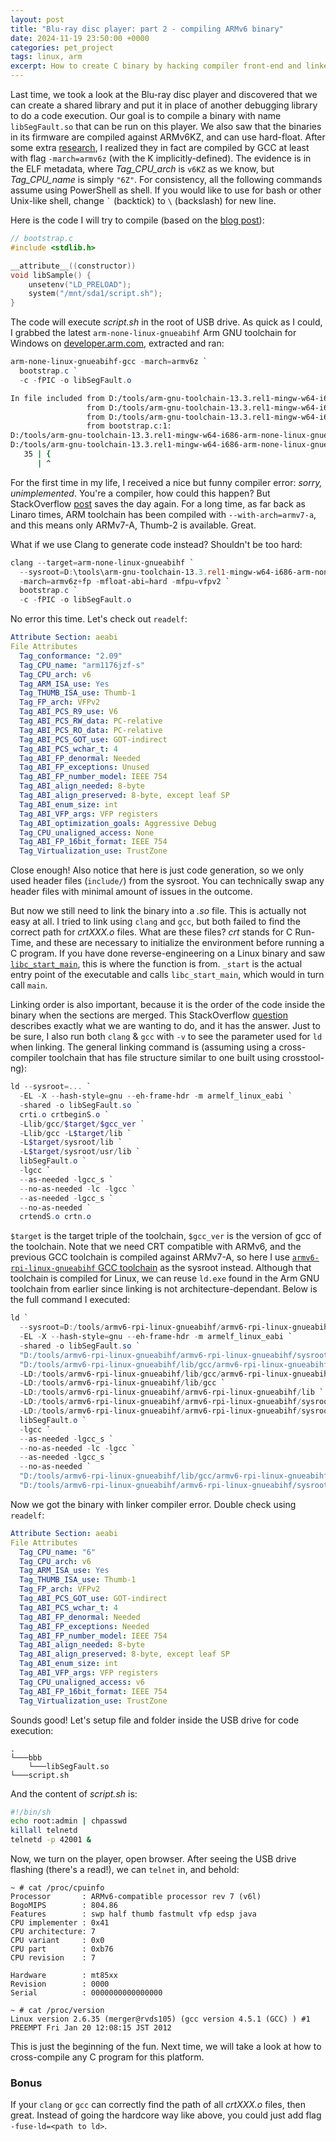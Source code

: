 ```yaml
---
layout: post
title: "Blu-ray disc player: part 2 - compiling ARMv6 binary"
date: 2024-11-19 23:50:00 +0000
categories: pet_project
tags: linux, arm
excerpt: How to create C binary by hacking compiler front-end and linker
---
```


Last time, we took a look at the Blu-ray disc player and discovered that we can create a shared library and put it in place of another debugging library to do a code execution. Our goal is to compile a binary with name `libSegFault.so` that can be run on this player. We also saw that the binaries in its firmware are compiled against ARMv6KZ, and can use hard-float. After some extra [research](https://reviews.llvm.org/D18086), I realized they in fact are compiled by GCC at least with flag `-march=armv6z` (with the K implicitly-defined). The evidence is in the ELF metadata, where *Tag_CPU_arch* is `v6KZ` as we know, but *Tag_CPU_name* is simply `"6Z"`. For consistency, all the following commands assume using PowerShell as shell. If you would like to use for bash or other Unix-like shell, change `` ` `` (backtick) to `\` (backslash) for new line.

Here is the code I will try to compile (based on the [blog post](http://www.malcolmstagg.com/bdp/firmware-less.html)):

```c
// bootstrap.c
#include <stdlib.h>

__attribute__((constructor))
void libSample() {
    unsetenv("LD_PRELOAD");
    system("/mnt/sda1/script.sh");
}
```

The code will execute _script.sh_ in the root of USB drive. As quick as I could, I grabbed the latest `arm-none-linux-gnueabihf` Arm GNU toolchain for Windows on [developer.arm.com](https://developer.arm.com/Tools%20and%20Software/GNU%20Toolchain), extracted and ran:

```powershell
arm-none-linux-gnueabihf-gcc -march=armv6z `
  bootstrap.c `
  -c -fPIC -o libSegFault.o
```

```sh
In file included from D:/tools/arm-gnu-toolchain-13.3.rel1-mingw-w64-i686-arm-none-linux-gnueabihf/arm-none-linux-gnueabihf/libc/usr/include/endian.h:35,
                 from D:/tools/arm-gnu-toolchain-13.3.rel1-mingw-w64-i686-arm-none-linux-gnueabihf/arm-none-linux-gnueabihf/libc/usr/include/sys/types.h:176,
                 from D:/tools/arm-gnu-toolchain-13.3.rel1-mingw-w64-i686-arm-none-linux-gnueabihf/arm-none-linux-gnueabihf/libc/usr/include/stdlib.h:514,
                 from bootstrap.c:1:
D:/tools/arm-gnu-toolchain-13.3.rel1-mingw-w64-i686-arm-none-linux-gnueabihf/arm-none-linux-gnueabihf/libc/usr/include/bits/byteswap.h: In function '__bswap_16':
D:/tools/arm-gnu-toolchain-13.3.rel1-mingw-w64-i686-arm-none-linux-gnueabihf/arm-none-linux-gnueabihf/libc/usr/include/bits/byteswap.h:35:1: sorry, unimplemented: Thumb-1 'hard-float' VFP ABI
   35 | {
      | ^
```

For the first time in my life, I received a nice but funny compiler error: _sorry, unimplemented_. You're a compiler, how could this happen? But StackOverflow [post](https://stackoverflow.com/questions/35132319/build-for-armv6-with-gnueabihf) saves the day again. For a long time, as far back as Linaro times, ARM toolchain has been compiled with `--with-arch=armv7-a`, and this means only ARMv7-A, Thumb-2 is available. Great.

What if we use Clang to generate code instead? Shouldn't be too hard:

```powershell
clang --target=arm-none-linux-gnueabihf `
  --sysroot=D:\tools\arm-gnu-toolchain-13.3.rel1-mingw-w64-i686-arm-none-linux-gnueabihf\arm-none-linux-gnueabihf\libc `
  -march=armv6z+fp -mfloat-abi=hard -mfpu=vfpv2 `
  bootstrap.c `
  -c -fPIC -o libSegFault.o
```

No error this time. Let's check out `readelf`:

```yaml
Attribute Section: aeabi
File Attributes
  Tag_conformance: "2.09"
  Tag_CPU_name: "arm1176jzf-s"
  Tag_CPU_arch: v6
  Tag_ARM_ISA_use: Yes
  Tag_THUMB_ISA_use: Thumb-1
  Tag_FP_arch: VFPv2
  Tag_ABI_PCS_R9_use: V6
  Tag_ABI_PCS_RW_data: PC-relative
  Tag_ABI_PCS_RO_data: PC-relative
  Tag_ABI_PCS_GOT_use: GOT-indirect
  Tag_ABI_PCS_wchar_t: 4
  Tag_ABI_FP_denormal: Needed
  Tag_ABI_FP_exceptions: Unused
  Tag_ABI_FP_number_model: IEEE 754
  Tag_ABI_align_needed: 8-byte
  Tag_ABI_align_preserved: 8-byte, except leaf SP
  Tag_ABI_enum_size: int
  Tag_ABI_VFP_args: VFP registers
  Tag_ABI_optimization_goals: Aggressive Debug
  Tag_CPU_unaligned_access: None
  Tag_ABI_FP_16bit_format: IEEE 754
  Tag_Virtualization_use: TrustZone
```

Close enough! Also notice that here is just code generation, so we only used header files (`include/`) from the sysroot. You can technically swap any header files with minimal amount of issues in the outcome.

But now we still need to link the binary into a _.so_ file. This is actually not easy at all. I tried to link using `clang` and `gcc`, but both failed to find the correct path for _crtXXX.o_ files. What are these files? _crt_ stands for C Run-Time, and these are necessary to initialize the environment before running a C program. If you have done reverse-engineering on a Linux binary and saw [`libc_start_main`](https://stackoverflow.com/questions/62709030/what-is-libc-start-main-and-start), this is where the function is from. `_start` is the actual entry point of the executable and calls `libc_start_main`, which would in turn call `main`.

Linking order is also important, because it is the order of the code inside the binary when the sections are merged. This StackOverflow [question](https://stackoverflow.com/questions/22160888/what-is-the-difference-between-crtbegin-o-crtbegint-o-and-crtbegins-o) describes exactly what we are wanting to do, and it has the answer. Just to be sure, I also run both `clang` & `gcc` with `-v` to see the parameter used for `ld` when linking. The general linking command is (assuming using a cross-compiler toolchain that has file structure similar to one built using crosstool-ng):

```powershell
ld --sysroot=... `
  -EL -X --hash-style=gnu --eh-frame-hdr -m armelf_linux_eabi `
  -shared -o libSegFault.so `
  crti.o crtbeginS.o `
  -Llib/gcc/$target/$gcc_ver `
  -Llib/gcc -L$target/lib `
  -L$target/sysroot/lib `
  -L$target/sysroot/usr/lib `
  libSegFault.o `
  -lgcc `
  --as-needed -lgcc_s `
  --no-as-needed -lc -lgcc `
  --as-needed -lgcc_s `
  --no-as-needed `
  crtendS.o crtn.o
```

`$target` is the target triple of the toolchain, `$gcc_ver` is the version of gcc of the toolchain. Note that we need CRT compatible with ARMv6, and the previous GCC toolchain is compiled against ARMv7-A, so here I use [`armv6-rpi-linux-gnueabihf` GCC toolchain](https://github.com/tttapa/docker-arm-cross-toolchain) as the sysroot instead. Although that toolchain is compiled for Linux, we can reuse `ld.exe` found in the Arm GNU toolchain from earlier since linking is not architecture-dependant. Below is the full command I executed:

```powershell
ld `
  --sysroot=D:/tools/armv6-rpi-linux-gnueabihf/armv6-rpi-linux-gnueabihf/sysroot `
  -EL -X --hash-style=gnu --eh-frame-hdr -m armelf_linux_eabi `
  -shared -o libSegFault.so `
  "D:/tools/armv6-rpi-linux-gnueabihf/armv6-rpi-linux-gnueabihf/sysroot/usr/lib/crti.o" `
  "D:/tools/armv6-rpi-linux-gnueabihf/lib/gcc/armv6-rpi-linux-gnueabihf/14.2.0/crtbeginS.o" `
  -LD:/tools/armv6-rpi-linux-gnueabihf/lib/gcc/armv6-rpi-linux-gnueabihf/14.2.0 `
  -LD:/tools/armv6-rpi-linux-gnueabihf/lib/gcc `
  -LD:/tools/armv6-rpi-linux-gnueabihf/armv6-rpi-linux-gnueabihf/lib `
  -LD:/tools/armv6-rpi-linux-gnueabihf/armv6-rpi-linux-gnueabihf/sysroot/lib `
  -LD:/tools/armv6-rpi-linux-gnueabihf/armv6-rpi-linux-gnueabihf/sysroot/usr/lib `
  libSegFault.o `
  -lgcc `
  --as-needed -lgcc_s `
  --no-as-needed -lc -lgcc `
  --as-needed -lgcc_s `
  --no-as-needed `
  "D:/tools/armv6-rpi-linux-gnueabihf/lib/gcc/armv6-rpi-linux-gnueabihf/14.2.0/crtendS.o" `
  "D:/tools/armv6-rpi-linux-gnueabihf/armv6-rpi-linux-gnueabihf/sysroot/usr/lib/crtn.o"
```

Now we got the binary with linker compiler error. Double check using `readelf`:

```yaml
Attribute Section: aeabi
File Attributes
  Tag_CPU_name: "6"
  Tag_CPU_arch: v6
  Tag_ARM_ISA_use: Yes
  Tag_THUMB_ISA_use: Thumb-1
  Tag_FP_arch: VFPv2
  Tag_ABI_PCS_GOT_use: GOT-indirect
  Tag_ABI_PCS_wchar_t: 4
  Tag_ABI_FP_denormal: Needed
  Tag_ABI_FP_exceptions: Needed
  Tag_ABI_FP_number_model: IEEE 754
  Tag_ABI_align_needed: 8-byte
  Tag_ABI_align_preserved: 8-byte, except leaf SP
  Tag_ABI_enum_size: int
  Tag_ABI_VFP_args: VFP registers
  Tag_CPU_unaligned_access: v6
  Tag_ABI_FP_16bit_format: IEEE 754
  Tag_Virtualization_use: TrustZone
```

Sounds good! Let's setup file and folder inside the USB drive for code execution:

```
.
└───bbb
    └───libSegFault.so
└───script.sh
```

And the content of _script.sh_ is:

```sh
#!/bin/sh
echo root:admin | chpasswd
killall telnetd
telnetd -p 42001 &
```

Now, we turn on the player, open browser. After seeing the USB drive flashing (there's a read!), we can `telnet` in, and behold:

```
~ # cat /proc/cpuinfo
Processor       : ARMv6-compatible processor rev 7 (v6l)
BogoMIPS        : 804.86
Features        : swp half thumb fastmult vfp edsp java
CPU implementer : 0x41
CPU architecture: 7
CPU variant     : 0x0
CPU part        : 0xb76
CPU revision    : 7

Hardware        : mt85xx
Revision        : 0000
Serial          : 0000000000000000
```

```
~ # cat /proc/version
Linux version 2.6.35 (merger@rvds105) (gcc version 4.5.1 (GCC) ) #1 PREEMPT Fri Jan 20 12:08:15 JST 2012
```

This is just the beginning of the fun. Next time, we will take a look at how to cross-compile any C program for this platform.

### Bonus

If your `clang` or `gcc` can correctly find the path of all _crtXXX.o_ files, then great. Instead of going the hardcore way like above, you could just add flag `-fuse-ld=<path to ld>`.